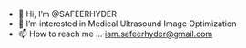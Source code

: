 - 👋 Hi, I’m @SAFEERHYDER
- 👀 I’m interested in Medical Ultrasound Image Optimization
- 📫 How to reach me ... iam.safeerhyder@gmail.com

<!---
SAFEERHYDER/SAFEERHYDER is a ✨ special ✨ repository because its `README.md` (this file) appears on your GitHub profile.
You can click the Preview link to take a look at your changes.
--->
